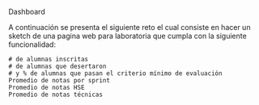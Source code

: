 Dashboard

A continuación se presenta el siguiente reto el cual consiste en hacer un sketch de una pagina web para laboratoria que cumpla con la
siguiente funcionalidad:


    # de alumnas inscritas
    # de alumnas que desertaron
    # y % de alumnas que pasan el criterio mínimo de evaluación
    Promedio de notas por sprint
    Promedio de notas HSE
    Promedio de notas técnicas
